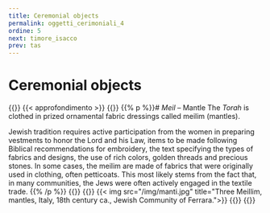 ```yaml
---
title: Ceremonial objects
permalink: oggetti_cerimoniali_4
ordine: 5
next: timore_isacco
prev: tas
---
```

# Ceremonial objects
{{<row class="approfondimento">}}
{{< approfondimento >}}
{{<column>}}
{{% p %}}# *Meil* – Mantle
The *Torah* is clothed in prized ornamental fabric dressings called meilim (mantles).

Jewish tradition requires active participation from the women in preparing vestments to honor the Lord and his Law, items to be made following Biblical
recommendations for embroidery, the text specifying the types of fabrics and designs, the use of rich colors, golden threads and precious stones.
In some cases, the meilim are made of fabrics that were originally used in clothing, often petticoats. This most likely stems from the fact that, in many
communities, the Jews were often actively engaged in the textile trade.
{{% /p %}}
{{</column>}}
{{<column>}}
{{< img src="/img/manti.jpg" title="Three Meillim, mantles, Italy, 18th century ca., Jewish Community of Ferrara.">}}
{{</column>}}
{{</row>}}